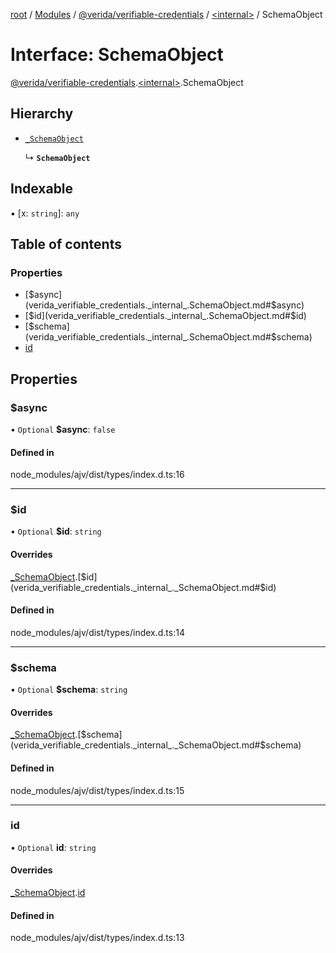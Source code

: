 [root](../README.md) / [Modules](../modules.md) / [@verida/verifiable-credentials](../modules/verida_verifiable_credentials.md) / [<internal\>](../modules/verida_verifiable_credentials._internal_.md) / SchemaObject

# Interface: SchemaObject

[@verida/verifiable-credentials](../modules/verida_verifiable_credentials.md).[<internal\>](../modules/verida_verifiable_credentials._internal_.md).SchemaObject

## Hierarchy

- [`_SchemaObject`](verida_verifiable_credentials._internal_._SchemaObject.md)

  ↳ **`SchemaObject`**

## Indexable

▪ [x: `string`]: `any`

## Table of contents

### Properties

- [$async](verida_verifiable_credentials._internal_.SchemaObject.md#$async)
- [$id](verida_verifiable_credentials._internal_.SchemaObject.md#$id)
- [$schema](verida_verifiable_credentials._internal_.SchemaObject.md#$schema)
- [id](verida_verifiable_credentials._internal_.SchemaObject.md#id)

## Properties

### $async

• `Optional` **$async**: ``false``

#### Defined in

node_modules/ajv/dist/types/index.d.ts:16

___

### $id

• `Optional` **$id**: `string`

#### Overrides

[_SchemaObject](verida_verifiable_credentials._internal_._SchemaObject.md).[$id](verida_verifiable_credentials._internal_._SchemaObject.md#$id)

#### Defined in

node_modules/ajv/dist/types/index.d.ts:14

___

### $schema

• `Optional` **$schema**: `string`

#### Overrides

[_SchemaObject](verida_verifiable_credentials._internal_._SchemaObject.md).[$schema](verida_verifiable_credentials._internal_._SchemaObject.md#$schema)

#### Defined in

node_modules/ajv/dist/types/index.d.ts:15

___

### id

• `Optional` **id**: `string`

#### Overrides

[_SchemaObject](verida_verifiable_credentials._internal_._SchemaObject.md).[id](verida_verifiable_credentials._internal_._SchemaObject.md#id)

#### Defined in

node_modules/ajv/dist/types/index.d.ts:13
